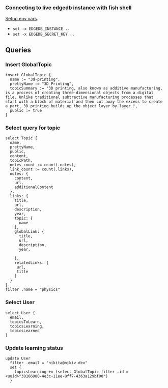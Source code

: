 ### Connecting to live edgedb instance with fish shell

[Setup env vars](https://www.edgedb.com/docs/guides/cloud#deploying-your-application).

- `set -x EDGEDB_INSTANCE ..`
- `set -x EDGEDB_SECRET_KEY ..`

## Queries

### Insert GlobalTopic

```
insert GlobalTopic {
  name := "3d-printing",
  prettyName := "3D Printing",
  topicSummary := "3D printing, also known as additive manufacturing, is a process of creating three-dimensional objects from a digital file. Unlike traditional subtractive manufacturing processes that start with a block of material and then cut away the excess to create a part, 3D printing builds up the object layer by layer.",
  public := true
}
```

### Select query for topic

```
select Topic {
  name,
  prettyName,
  public,
  content,
  topicPath,
  notes_count := count(.notes),
  link_count := count(.links),
  notes: {
    content,
    url,
    additionalContent
  },
  links: {
    title,
    url,
    description,
    year,
    topic: {
      name
    },
    globalLink: {
      title,
      url,
      description,
      year,

    },
    relatedLinks: {
     url,
     title
    }
  }
}
filter .name = "physics"
```

### Select User

```
select User {
  email,
  topicsToLearn,
  topicsLearning,
  topicsLearned
}
```

### Update learning status

```
update User
  filter .email = "nikita@nikiv.dev"
  set {
    topicsLearning += (select GlobalTopic filter .id = <uuid>"30166980-4e3c-11ee-8ff7-4363a129bf00")
  }
```
